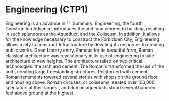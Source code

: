 # Engineering (CTP1)

Engineering is an advance in "".
Summary.
Engineering, the fourth Construction Advance, introduces the arch and cement to building, resulting in such splendors as the Aqueduct, and the Coliseum. In addition, it allows for the knowledge necessary to construct the Forbidden City, Engineering allows a city to construct Infrastructure by devoting its resources to creating public works.
Great Library entry.
Famous for its beautiful form, Roman classical architecture was revolutionary in its use of engineering to take architecture to new heights. The architecture relied on two critical technologies: the arch and cement. The Roman's transformed the use of the arch, creating large freestanding structures. Reinforced with cement, Roman tenements towered several stories with shops on the ground floor and housing above. Roman circuses, or coliseums, seated over 100,000 spectators at their largest, and Roman aqueducts stood several hundred feet above ground at the highest.